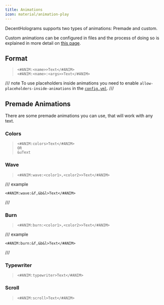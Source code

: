 ```yaml
---
title: Animations
icon: material/animation-play
---
```


DecentHolograms supports two types of animations: Premade and custom.

Custom animations can be configured in files and the process of doing so is explained in more detail on [this page](configuration/animation.md).

## Format

> ```command
> <#ANIM:<name>>Text</#ANIM>
> <#ANIM:<name>:<args>>Text</#ANIM>
> ```

/// note
To use placeholders inside animations you need to enable `allow-placeholders-inside-animations` in the [`config.yml`](configuration/config.md).
///

## Premade Animations

There are some premade animations you can use, that will work with any text.

### Colors

> ```command
> <#ANIM:colors>Text</#ANIM>
> OR
> &uText
> ```

### Wave

> ```command
> <#ANIM:wave:<color1>,<color2>>Text</#ANIM>
> ```

/// example
```command
<#ANIM:wave:&f,&b&l>Text</#ANIM>
```
///

### Burn

> ```command
> <#ANIM:burn:<color1>,<color2>>Text</#ANIM>
> ```

/// example
```command
<#ANIM:burn:&f,&b&l>Text</#ANIM>
```
///

### Typewriter

> ```command
> <#ANIM:typewriter>Text</#ANIM>
> ```

### Scroll

> ```command
> <#ANIM:scroll>Text</#ANIM>
> ```